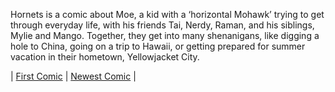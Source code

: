 Hornets is a comic about Moe, a kid with a ‘horizontal Mohawk’ trying to get through everyday life, with his friends Tai, Nerdy, Raman, and his siblings, Mylie and Mango. Together, they get into many shenanigans, like digging a hole to China, going on a trip to Hawaii, or getting prepared for summer vacation in their hometown, Yellowjacket City.

| [First Comic](comics/1) | [Newest Comic](comics/7) |
